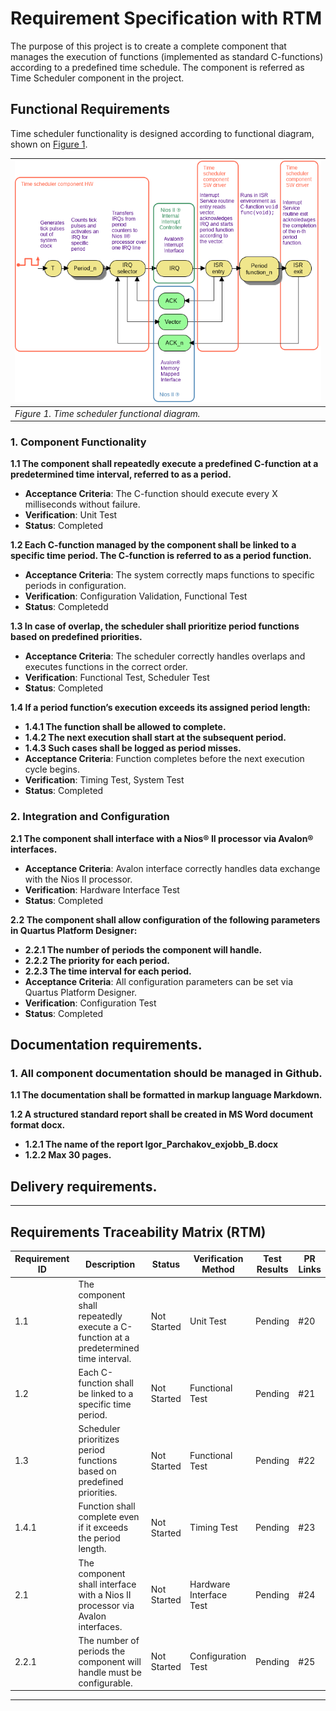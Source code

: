 # Requirement Specification with RTM
The purpose of this project is to create a complete component that manages the execution of functions (implemented as standard C-functions) according to a predefined time schedule. The component is referred as Time Scheduler component in the project.

## Functional Requirements
Time scheduler functionality is designed according to functional diagram, shown on [Figure 1](#rec-spec-figure_1).


<div style="float:center" markdown="1">

<a name="rec-spec-figure_1"></a>

|![](./media/functional_diagram.png "Time scheduler functional diagram")|
|---|
|*Figure 1. Time scheduler functional diagram.*|

</div>

### 1. Component Functionality

**1.1 The component shall repeatedly execute a predefined C-function at a predetermined time interval, referred to as a period.**  
- **Acceptance Criteria**: The C-function should execute every X milliseconds without failure.  
- **Verification**: Unit Test  
- **Status**: Completed
  

**1.2 Each C-function managed by the component shall be linked to a specific time period. The C-function is referred to as a period function.**  
- **Acceptance Criteria**: The system correctly maps functions to specific periods in configuration.  
- **Verification**: Configuration Validation, Functional Test  
- **Status**: Completedd  

**1.3 In case of overlap, the scheduler shall prioritize period functions based on predefined priorities.**  
- **Acceptance Criteria**: The scheduler correctly handles overlaps and executes functions in the correct order.  
- **Verification**: Functional Test, Scheduler Test  
- **Status**: Completed  

**1.4 If a period function’s execution exceeds its assigned period length:**  
  - **1.4.1 The function shall be allowed to complete.**  
  - **1.4.2 The next execution shall start at the subsequent period.**  
  - **1.4.3 Such cases shall be logged as period misses.**  
- **Acceptance Criteria**: Function completes before the next execution cycle begins.  
- **Verification**: Timing Test, System Test  
- **Status**: Completed  

### 2. Integration and Configuration

**2.1 The component shall interface with a Nios® II processor via Avalon® interfaces.**  
- **Acceptance Criteria**: Avalon interface correctly handles data exchange with the Nios II processor.  
- **Verification**: Hardware Interface Test  
- **Status**: Completed  

**2.2 The component shall allow configuration of the following parameters in Quartus Platform Designer:**  
  - **2.2.1 The number of periods the component will handle.**  
  - **2.2.2 The priority for each period.**  
  - **2.2.3 The time interval for each period.**  
- **Acceptance Criteria**: All configuration parameters can be set via Quartus Platform Designer.  
- **Verification**: Configuration Test  
- **Status**: Completed  

## Documentation requirements.

### 1. All component documentation should be managed in Github.

**1.1 The documentation shall be formatted in markup language Markdown.**

**1.2 A structured standard report shall be created in MS Word document format docx.**
- **1.2.1 The name of the report Igor_Parchakov_exjobb_B.docx**
- **1.2.2 Max 30 pages.**



## Delivery requirements.


---

## Requirements Traceability Matrix (RTM)

| Requirement ID | Description                                                                           | Status      | Verification Method     | Test Results | PR Links |
|----------------|---------------------------------------------------------------------------------------|-------------|-------------------------|--------------|----------|
| 1.1            | The component shall repeatedly execute a C-function at a predetermined time interval. | Not Started | Unit Test               | Pending      | #20      |
| 1.2            | Each C-function shall be linked to a specific time period.                            | Not Started | Functional Test         | Pending      | #21      |
| 1.3            | Scheduler prioritizes period functions based on predefined priorities.                | Not Started | Functional Test         | Pending       | #22      |
| 1.4.1          | Function shall complete even if it exceeds the period length.                         | Not Started | Timing Test             | Pending       | #23      |
| 2.1            | The component shall interface with a Nios II processor via Avalon interfaces.         | Not Started | Hardware Interface Test | Pending       | #24      |
| 2.2.1          | The number of periods the component will handle must be configurable.                 | Not Started | Configuration Test      | Pending      | #25      |

---
